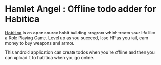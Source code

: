 # Hamlet Angel : Offline todo adder for Habitica 
[Habitica](https://habitica.com) is an open source habit building program which treats your life like a Role Playing Game. Level up as you succeed, lose HP as you fail, earn money to buy weapons and armor.

This android application can create todos when you're offline and then you can upload it to habitica when you go online.

